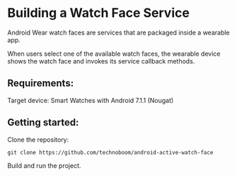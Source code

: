 # Building a Watch Face Service

Android Wear watch faces are services that are packaged inside a wearable app.

When users select one of the available watch faces, the wearable device shows the watch face
and invokes its service callback methods.

## Requirements:
Target device: Smart Watches with Android 7.1.1 (Nougat)

## Getting started:
Clone the repository:

`git clone https://github.com/technoboom/android-active-watch-face`

Build and run the project.